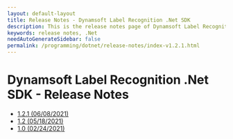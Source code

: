```yaml
---
layout: default-layout
title: Release Notes - Dynamsoft Label Recognition .Net SDK
description: This is the release notes page of Dynamsoft Label Recognition for .Net SDK.
keywords: release notes, .Net
needAutoGenerateSidebar: false
permalink: /programming/dotnet/release-notes/index-v1.2.1.html
---
```


# Dynamsoft Label Recognition .Net SDK - Release Notes

- [1.2.1 (06/08/2021)](dotnet-1.html#121-06082021)
- [1.2   (05/18/2021)](dotnet-1.html#12-05182021)
- [1.0   (02/24/2021)](dotnet-1.html#10-02242021)

